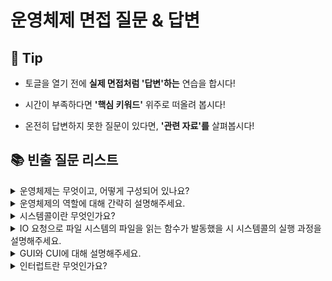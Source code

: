 # 운영체제 면접 질문 & 답변

## 🎁 Tip

- 토글을 열기 전에 **실제 면접처럼 '답변'하는** 연습을 합시다!

- 시간이 부족하다면 **'핵심 키워드'** 위주로 떠올려 봅시다!

- 온전히 답변하지 못한 질문이 있다면, **'관련 자료'를** 살펴봅시다!

## 📚 빈출 질문 리스트

<details>
<summary>운영체제는 무엇이고, 어떻게 구성되어 있나요?</summary>

### 👨🏻‍💻 **답변**

```
운영체제는 컴퓨터 하드웨어와 응용 프로그램 간의 상호작용을 관리하고 제어하여 사용자가 컴퓨터를 쉽게 다루게 해주는 인터페이스입니다.
운영체제는 크게 커널과 인터페이스로 이루어져 있습니다.
커널은 운영체제의 핵심 부분이자 시스템콜 인터페이스를 제공하며
보안, 메모리, 프로세스, 파일 시스템, I/O 디바이스, I/O 요청 관리 등 운영체제의 중추적인 역할을 합니다.
그리고 커널 내부에는 시스템콜과 디바이스 드라이버가 존재합니다.
인터페이스는 사용자의 명령을 전달하고 실행 결과를 사용자에게 알려주는 역할을 합니다.
```

### 🎯 **핵심 키워드**

```
커널, 인터페이스
```

### 📔 **관련 자료**

- [1. 운영체제와 컴퓨터](1.%20운영체제와%20컴퓨터.md)

</details>

<details>
<summary> 운영체제의 역할에 대해 간략히 설명해주세요. </summary>

### 👨🏻‍💻 **답변**

```
운영체제의 역할은 크게 4가지로 나눠볼 수 있습니다.
첫 번째, CPU를 어떤 프로세스에 할당할지, 프로세스의 생성과 삭제, 자원 할당 및 반환을 관리합니다.
두 번째, 한정된 메모리를 어떤 프로세스에 할당할지 관리합니다.
세 번째, 디스크 파일을 어떠한 방법으로 보관할지 관리합니다.
마지막으로 I/O 디바이스들과 컴퓨터 간 데이터를 주고받는 것을 관리합니다.
```

### 🎯 **핵심 키워드**

```
CPU, 프로세스, 메모리, 디스크 파일, I/O 디바이스 관리
```

### 📔 **관련 자료**

- [1. 운영체제와 컴퓨터](1.%20운영체제와%20컴퓨터.md)

</details>

<details>
<summary> 시스템콜이란 무엇인가요? </summary>

### 👨🏻‍💻 **답변**

```
시스템 콜은 운영체제의 커널 기능을 사용자 프로그램이 호출할 수 있게 해주는 인터페이스입니다.
운영체제의 커널은 하드웨어 제어, 메모리 관리, 프로세스 관리 등 시스템의 중요한 기능을 수행하며, 이러한 기능들은 커널 모드에서만 실행될 수 있습니다.
사용자 프로그램은 커널 모드에서 실행되는 코드에 직접 접근할 수 없으므로, 시스템 콜을 통해 필요한 커널 기능을 요청하고 결과를 받아옵니다.
예를 들어, 파일을 읽거나 쓰기 위해 응용 프로그램은 시스템 콜을 사용하여 커널의 파일 시스템 드라이버를 호출합니다.
이 과정에서 응용 프로그램은 파일 시스템 작업을 수행할 수 있는 권한을 커널에 요청하고, 커널은 이 요청을 처리하여 응용 프로그램에 필요한 결과를 반환합니다.

시스템 콜은 운영체제의 중요한 부분으로, 응용 프로그램과 운영체제 간의 인터페이스를 제공하며, 운영체제의 기능을 안전하고 효율적으로 사용할 수 있게 합니다.
이를 통해 응용 프로그램은 하드웨어 직접 접근 없이도 필요한 작업을 수행할 수 있습니다.
```

### 🎯 **핵심 키워드**

```
운영체제, 커널, 인터페이스, 기능 수행, 하드웨어 접근
```

### 📔 **관련 자료**

- [1. 운영체제와 컴퓨터](1.%20운영체제와%20컴퓨터.md)

</details>

<details>
<summary>IO 요청으로 파일 시스템의 파일을 읽는 함수가 발동했을 시 시스템콜의 실행 과정을 설명해주세요.</summary>

### 👨🏻‍💻 **답변**

```
유저 프로그램이 modebit 1의 유저 모드에서 운영체제의 서비스를 받기 위해 접근하면,
호출된 시스템 콜이 유저 모드를 modebit 0의 커널 모드로 변환한 후 운영체제의 자원을 이용한 로직을 수행합니다.
그런 다음 다시 유저 모드로 돌아가서 그 뒤의 유저 프로그램 로직을 수행합니다.
```

### 🎯 **핵심 키워드**

```
modebit, 유저 모드, 커널 모드
```

### 📔 **관련 자료**

- [1. 운영체제와 컴퓨터](1.%20운영체제와%20컴퓨터.md)

</details>

<details>
<summary> GUI와 CUI에 대해 설명해주세요.</summary>

### 👨🏻‍💻 **답변**

```
CUI와 GUI는 사용자 전자장치와 상호 작용할 수 있도록 하는 유저 인터페이스의 형태입니다.
CUI는 CMD 창과 같이 오직 텍스트로 컴퓨터와 상호 작용하는 인터페이스입니다.
GUI는 단순 명령어 창이 아닌 아이콘을 마우스로 클릭하는 등 그래픽 위주의 인터페이스를 말하며, 단순한 동작으로 컴퓨터와 상호 작용할 수 있도록 해줍니다.
```

### 🎯 **핵심 키워드**

```
유저 인터페이스, 텍스트, 그래픽
```

### 📔 **관련 자료**

- [1. 운영체제와 컴퓨터](1.%20운영체제와%20컴퓨터.md)

</details>

<details>
<summary>인터럽트란 무엇인가요? </summary>

### 👨🏻‍💻 **답변**

```
인터럽트는 어떤 신호가 들어왔을때 CPU 를 잠깐 정지시키는것을 말합니다.
키보드, 마우스 등 IO 디바이스로 인한 인터럽트, 0으로 숫자를 나누는 산술연산에서의 인터럽트, 프로세스 오류 등으로 발생합니다.
인터럽트가 발생되면 인터럽트 핸들러 함수가 모여 있는 인터럽트 벡터로 가서 인터럽트 핸들러 함수가 실행됩니다.
인터럽트 간에는 우선순위가 있고 우선순위에 따리 실행되어 인터럽트는 하드웨어 인터럽트, 소프트웨어 인터럽드 2가지로 나뉩니다.
```

### 🎯 **핵심 키워드**

```
CPU, 인터럽트 핸들러 함수
```

### 📔 **관련 자료**

- [1. 운영체제와 컴퓨터](1.%20운영체제와%20컴퓨터.md)

</details>
